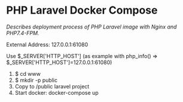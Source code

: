 # PHP Laravel Docker Compose

_Describes deployment process of PHP Laravel image with Nginx and PHP7.4-FPM._

External Address: 127.0.0.1:61080

Use $_SERVER['HTTP_HOST'] (as example with php_info() => $_SERVER['HTTP_HOST']=127.0.0.1:61080)

1. $ cd www
2. $ mkdir -p public
3. Copy to /public laravel project
4. Start docker: docker-compose up

